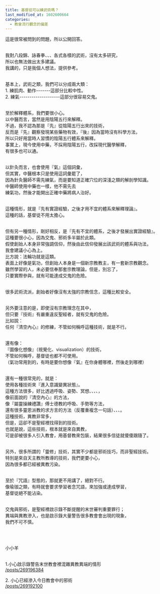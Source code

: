 ```yaml
---
title: 基督徒可以練武術嗎？
last_modified_at: 1602600664
categories:
  - 教會流行觀念的偏差
---
```


<p>這是很常被問到的問題，所以公開回答。</p>

<p><br>
我對八段錦、詠春拳、、、各式各樣的武術，沒有太多研究，<br>
所以也無法做出太多建議。<br>
我講的，只是我個人想法，提供參考。</p>

<p><br>
基本上，武術之類，我們可以分成兩大類：<br>
1. 練肌肉、動作-------這部分比較中性。<br>
2. 練氣--------------------這部分很容易交鬼。</p>

<p><br>
至於解釋體系，我們要很小心。<br>
以中醫而言，當然是用陰陽五行來解釋。<br>
不過，我不認為那是『先』從陰陽五行出來的技術，<br>
反而是『先』觀察發現某些藥物有效，『後』因為當時沒有科學方法，<br>
所以只好用當時人習慣的陰陽五行體系來解釋。<br>
事實上，現今使用中藥，不採用陰陽五行，改採現代醫學解釋，<br>
有很多也可以通。</p>

<p><br>
以針灸而言，也會使用『氣』這個詞彙，<br>
但其實，中醫根本只是使用這詞彙罷了，<br>
因為針灸醫師不需先練氣，而是要知道正確穴位的深淺之類的解剖學知識。<br>
中醫師使用中藥也一樣，他不需先去<br>
練氣功，然後才能開出正確中藥將病人治好。</p>

<p><br>
這種情形，就是『先有實證經驗，之後才用不宜的體系來解釋理論』。<br>
這種的話，基督徒不用太擔心。</p>

<p><br>
但有另一種情形，剛好相反，是『先有不宜的體系，之後才發展出實證經驗』。<br>
這種要很小心，因為交鬼、邪術多半屬於此類。<br>
假使創始人本身非常強調信仰，然後由此信仰發展出該武術的體系與功法，<br>
我會建議小心為上。<br>
比方說：法輪功就是這類。<br>
表面上好像是氣功，但創始人本身是一個新宗教教主，有一套新宗教觀念。<br>
雖然學習的人，未必要信奉那套宗教理論，但是，別忘了，<br>
只要實際參與，就有可能達成交鬼的危險。</p>

<p><br>
很多武術流派，創始者好像沒有太強的宗教信念，這種比較安全。</p>

<p><br>
另外要注意的是，即使沒有宗教理念在其中，<br>
但只要『技術』有嚴重違反聖經者，就有交鬼的危險。<br>
比如說：<br>
任何『清空內心』的修練，不管如何稱呼這種技術，就是不行。</p>

<p><br>
還有像：<br>
『圖像化想像』（視覺化、visualization）的技術，<br>
不管如何稱呼，基督徒也都不可使用。<br>
（氣功常用到的，有時是要你想像『氣』在你身體哪裡，然後走到哪裡）</p>

<p><br>
還有一種很常見的，就是：<br>
使用各種技術來『進入意識變異狀態』。<br>
這種方法很多，好比透過呼吸、姿勢、冥想、、、、，<br>
像前面說的『清空內心』的方法，<br>
像『屬靈操練禮讚』傅士德教的呼吸、手勢等方法，<br>
還有很多靈恩派教的求方言的方法（反覆重複念一句話）、、、。<br>
這種技術，異教非常多，<br>
但是，這卻不是聖經裡找得到的技術。<br>
也就是說，這些技術，根本就是來自異教，<br>
可是卻被很多人引入教會，用基督教來包裝，結果很多信徒就傻傻跟隨了。</p>

<p><br>
另外，很多所謂的「靈修」技術，其實不少都是邪術技巧，而非聖經技術。<br>
特別是來自天主教所教導的技術，我們更要小心，<br>
因為很多都已經被異教污染。</p>

<p><br>
至於『咒語』型態的，那就更不用講了，絕對不行。<br>
像瑜珈之類，有時就會要求學習者念咒語，來加強或達成學習，<br>
基督徒絕不能沾染。</p>

<p><br>
交鬼與邪術，是聖經裡啟示錄不斷提醒的末世審判重要罪行；<br>
異端與異教滲入，也是啟示錄大量警告很多教會會出現的現象，<br>
我們不可不慎。</p>

<p>&nbsp;</p>

<p><br>
小小羊</p>

<p><br>
1.小心啟示錄警告末世教會裡混雜異教異端的情形<br>
<a href="/posts/269196384" target="_blank">/posts/269196384</a></p>

<p>2. 小心已經滲入今日教會中的邪術<br>
<a href="/posts/269192100" target="_blank">/posts/269192100</a></p>

<p>&nbsp;</p>

